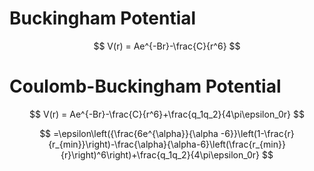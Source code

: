 # Buckingham Potential
$$
V(r) = Ae^{-Br}-\frac{C}{r^6}
$$

# Coulomb-Buckingham Potential
$$
V(r) = Ae^{-Br}-\frac{C}{r^6}+\frac{q_1q_2}{4\pi\epsilon_0r}
$$

$$
=\epsilon\left({\frac{6e^{\alpha}}{\alpha -6}}\left(1-\frac{r}{r_{min}}\right)-\frac{\alpha}{\alpha-6}\left(\frac{r_{min}}{r}\right)^6\right)+\frac{q_1q_2}{4\pi\epsilon_0r}
$$